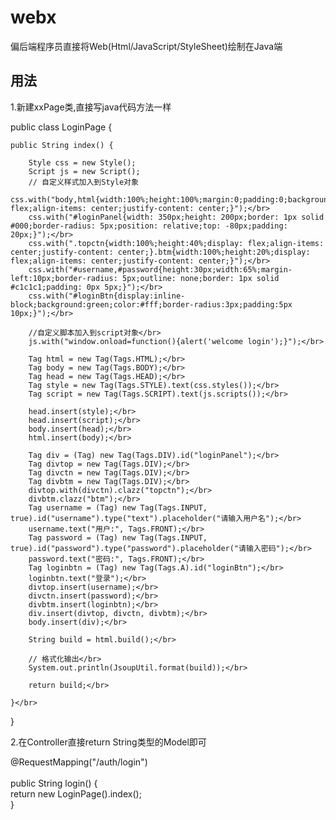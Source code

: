 # webx
偏后端程序员直接将Web(Html/JavaScript/StyleSheet)绘制在Java端

## 用法

1.新建xxPage类,直接写java代码方法一样</br>

public class LoginPage {

	public String index() {

		Style css = new Style();
		Script js = new Script();
		// 自定义样式加入到Style对象
		css.with("body,html{width:100%;height:100%;margin:0;padding:0;background:#eee;display: flex;align-items: center;justify-content: center;}");</br>
		css.with("#loginPanel{width: 350px;height: 200px;border: 1px solid #000;border-radius: 5px;position: relative;top: -80px;padding: 20px;}");</br>
		css.with(".topctn{width:100%;height:40%;display: flex;align-items: center;justify-content: center;}.btm{width:100%;height:20%;display: flex;align-items: center;justify-content: center;}");</br>
		css.with("#username,#password{height:30px;width:65%;margin-left:10px;border-radius: 5px;outline: none;border: 1px solid #c1c1c1;padding: 0px 5px;}");</br>
		css.with("#loginBtn{display:inline-block;background:green;color:#fff;border-radius:3px;padding:5px 10px;}");</br>
		
		//自定义脚本加入到script对象</br>
		js.with("window.onload=function(){alert('welcome login');}");</br>
		
		Tag html = new Tag(Tags.HTML);</br>
		Tag body = new Tag(Tags.BODY);</br>
		Tag head = new Tag(Tags.HEAD);</br>
		Tag style = new Tag(Tags.STYLE).text(css.styles());</br>
		Tag script = new Tag(Tags.SCRIPT).text(js.scripts());</br>

		head.insert(style);</br>
		head.insert(script);</br>
		body.insert(head);</br>
		html.insert(body);</br>

		Tag div = (Tag) new Tag(Tags.DIV).id("loginPanel");</br>
		Tag divtop = new Tag(Tags.DIV);</br>
		Tag divctn = new Tag(Tags.DIV);</br>
		Tag divbtm = new Tag(Tags.DIV);</br>
		divtop.with(divctn).clazz("topctn");</br>
		divbtm.clazz("btm");</br>
		Tag username = (Tag) new Tag(Tags.INPUT, true).id("username").type("text").placeholder("请输入用户名");</br>
		username.text("用户:", Tags.FRONT);</br>
		Tag password = (Tag) new Tag(Tags.INPUT, true).id("password").type("password").placeholder("请输入密码");</br>
		password.text("密码:", Tags.FRONT);</br>
		Tag loginbtn = (Tag) new Tag(Tags.A).id("loginBtn");</br>
		loginbtn.text("登录");</br>
		divtop.insert(username);</br>
		divctn.insert(password);</br>
		divbtm.insert(loginbtn);</br>
		div.insert(divtop, divctn, divbtm);</br>
		body.insert(div);</br>

		String build = html.build();</br>

		// 格式化输出</br>
		System.out.println(JsoupUtil.format(build));</br>

		return build;</br>

	}</br>

}</br>

2.在Controller直接return String类型的Model即可</br>

  @RequestMapping("/auth/login")</br></br>
	public String login() {</br>
		return new LoginPage().index();</br>
	}</br>

